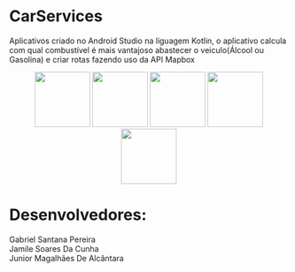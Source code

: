 # CarServices

Aplicativos criado no Android Studio na liguagem Kotlin, o aplicativo calcula com qual combustível é mais vantajoso abastecer o veiculo(Álcool ou Gasolina) e criar rotas fazendo uso da API Mapbox

<div align="center">
  <img src="https://user-images.githubusercontent.com/91431265/172497949-060a1189-e58c-4b28-b425-5a6a85a5102a.jpg" width="100px"/>
  <img src="https://user-images.githubusercontent.com/91431265/172497947-fa0fb5e8-3369-495c-aa5a-dca62d99183f.jpg" width="100px"/>
  <img src="https://user-images.githubusercontent.com/91431265/172497946-047b05c0-7988-4a18-ba2f-41427a65dbf2.jpg" width="100px"/>
  <img src="https://user-images.githubusercontent.com/91431265/172497944-a4ae7c5d-90cb-4ccd-9046-840823919b43.jpg" width="100px"/>
  <img src="https://user-images.githubusercontent.com/91431265/172497940-44519e9c-3640-4d6d-a3c4-596a682ea168.jpg" width="100px"/>
</div>

# Desenvolvedores:

Gabriel Santana Pereira <br>
Jamile Soares Da Cunha <br>
Junior Magalhães De Alcântara 
